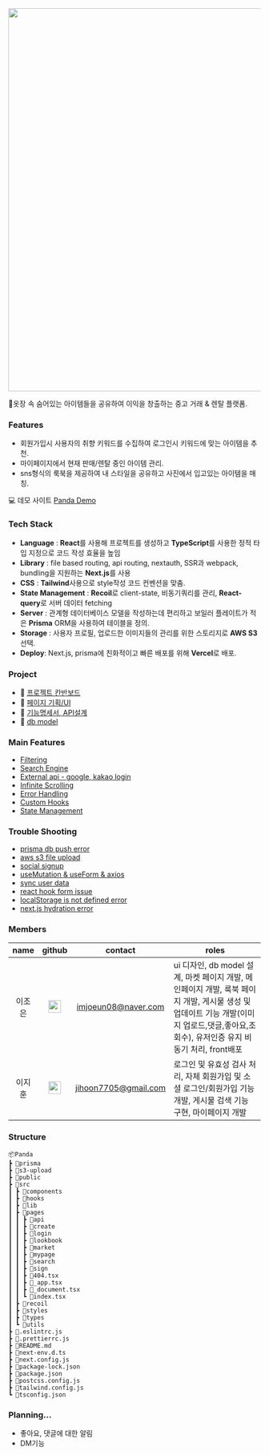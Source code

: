 <img src="https://user-images.githubusercontent.com/90922593/231734926-132311e4-8dc7-47c5-ad11-d89a2d4299f2.jpg" width="765"/>

📌옷장 속 숨어있는 아이템들을 공유하여 이익을 창출하는 중고 거래 & 렌탈 플랫폼.

### Features

- 회원가입시 사용자의 취향 키워드를 수집하여 로그인시 키워드에 맞는 아이템을 추천.
- 마이페이지에서 현재 판매/렌탈 중인 아이템 관리.
- sns형식의 룩북을 제공하여 내 스타일을 공유하고 사진에서 입고있는 아이템을 매칭.

💻 데모 사이트
[Panda Demo]()

### Tech Stack

- **Language** : **React**를 사용해 프로젝트를 생성하고 **TypeScript**를 사용한 정적 타입 지정으로 코드 작성 효율을 높임
- **Library** : file based routing, api routing, nextauth, SSR과 webpack, bundling을 지원하는 **Next.js**를 사용
- **CSS** : **Tailwind**사용으로 style작성 코드 컨벤션을 맞춤.
- **State Management** : **Recoil**로 client-state, 비동기쿼리를 관리, **React-query**로 서버 데이터 fetching
- **Server** : 관계형 데이터베이스 모델을 작성하는데 편리하고 보일러 플레이트가 적은 **Prisma** ORM을 사용하여 테이블을 정의.
- **Storage** : 사용자 프로필, 업로드한 이미지들의 관리를 위한 스토리지로 **AWS S3**선택.
- **Deploy**: Next.js, prisma에 친화적이고 빠른 배포를 위해 **Vercel**로 배포.

### Project

- 📌 [프로젝트 칸반보드](https://github.com/orgs/Wecloset/projects/1/views/2)
- 📌 [페이지 기획/UI](https://www.figma.com/file/z9rKNkQ6Z6JiOrGszUICR9/PANDA?node-id=0-1&t=OregN4Mb2nRLsCBV-0)
- 📌 [기능명세서, API설계](https://low-individual-829.notion.site/dad94466f07d4681b851daf1be13139d)
- 📌 [db model](https://www.prismabuilder.io/schemas/panda/graph)
 
### Main Features

- [Filtering]()
- [Search Engine]()
- [External api - google, kakao login]()
- [Infinite Scrolling]()
- [Error Handling]()
- [Custom Hooks]()
- [State Management]()

### Trouble Shooting

- [prisma db push error]()
- [aws s3 file upload]()
- [social signup]()
- [useMutation & useForm & axios]()
- [sync user data]()
- [react hook form issue]()
- [localStorage is not defined error]()
- [next.js hydration error]()

### Members

|  name  |                                                                         github                                                                          |       contact        | roles                                                                                                                                                                                    |
| :----: | :-----------------------------------------------------------------------------------------------------------------------------------------------------: | :------------------: | ---------------------------------------------------------------------------------------------------------------------------------------------------------------------------------------- |
| 이조은 |   [<img src="https://raw.githubusercontent.com/peterthehan/peterthehan/master/assets/github.svg" width="25" height="25">](https://github.com/rlorxl)    | imjoeun08@naver.com  | ui 디자인, db model 설계, 마켓 페이지 개발, 메인페이지 개발, 룩북 페이지 개발, 게시물 생성 및 업데이트 기능 개발(이미지 업로드,댓글,좋아요,조회수), 유저인증 유지 비동기 처리, front배포 |
| 이지훈 | [<img src="https://raw.githubusercontent.com/peterthehan/peterthehan/master/assets/github.svg" width="25" height="25">](https://github.com/jiji-hoon96) | jihoon7705@gmail.com | 로그인 및 유효성 검사 처리, 자체 회원가입 및 소셜 로그인/회원가입 기능 개발, 게시물 검색 기능 구현, 마이페이지 개발                                                                      |

### Structure

```
📦Panda
┣ 📂prisma
┣ 📂s3-upload
┣ 📂public
┣ 📂src
┃ ┣ 📂components
┃ ┣ 📂hooks
┃ ┣ 📂lib
┃ ┣ 📂pages
┃ ┃ ┣ 📂api
┃ ┃ ┣ 📂create
┃ ┃ ┣ 📂login
┃ ┃ ┣ 📂lookbook
┃ ┃ ┣ 📂market
┃ ┃ ┣ 📂mypage
┃ ┃ ┣ 📂search
┃ ┃ ┣ 📂sign
┃ ┃ ┣ 📜404.tsx
┃ ┃ ┣ 📜_app.tsx
┃ ┃ ┣ 📜_document.tsx
┃ ┃ ┗ 📜index.tsx
┃ ┣ 📂recoil
┃ ┣ 📂styles
┃ ┣ 📂types
┃ ┗ 📂utils
┣ 📜.eslintrc.js
┣ 📜.prettierrc.js
┣ 📜README.md
┣ 📜next-env.d.ts
┣ 📜next.config.js
┣ 📜package-lock.json
┣ 📜package.json
┣ 📜postcss.config.js
┣ 📜tailwind.config.js
┗ 📜tsconfig.json
```

### Planning...

- 좋아요, 댓글에 대한 알림
- DM기능

